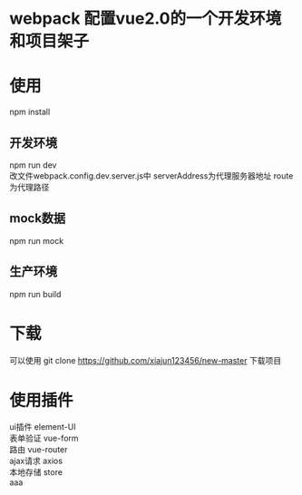 # webpack 配置vue2.0的一个开发环境 和项目架子<br/>

# 使用<br/>
   npm install<br>

 ## 开发环境<br/> 
   npm run dev<br/>
   改文件webpack.config.dev.server.js中 serverAddress为代理服务器地址 route为代理路径

 ## mock数据<br/>
   npm run mock<br/>

 ## 生产环境<br/> 
  npm run build<br/>

# 下载  
  可以使用 git clone https://github.com/xiajun123456/new-master 下载项目<br/>

# 使用插件<br/>
ui插件 element-UI<br/>
表单验证 vue-form<br/>
路由 vue-router<br/>
ajax请求 axios<br/>
本地存储 store<br/>aaa

